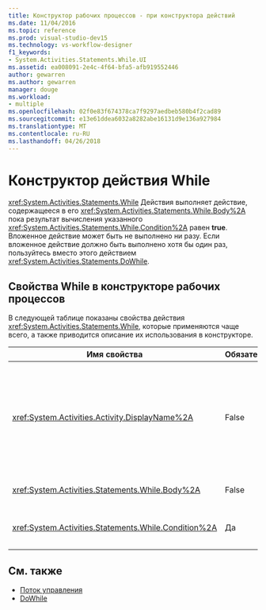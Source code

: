 ```yaml
---
title: Конструктор рабочих процессов - при конструктора действий
ms.date: 11/04/2016
ms.topic: reference
ms.prod: visual-studio-dev15
ms.technology: vs-workflow-designer
f1_keywords:
- System.Activities.Statements.While.UI
ms.assetid: ea008091-2e4c-4f64-bfa5-afb919552446
author: gewarren
ms.author: gewarren
manager: douge
ms.workload:
- multiple
ms.openlocfilehash: 02f0e83f674378ca7f9297aedbeb580b4f2cad89
ms.sourcegitcommit: e13e61ddea6032a8282abe16131d9e136a927984
ms.translationtype: MT
ms.contentlocale: ru-RU
ms.lasthandoff: 04/26/2018
---
```

# <a name="while-activity-designer"></a>Конструктор действия While

<xref:System.Activities.Statements.While> Действия выполняет действие, содержащееся в его <xref:System.Activities.Statements.While.Body%2A> пока результат вычисления указанного <xref:System.Activities.Statements.While.Condition%2A> равен **true**. Вложенное действие может быть не выполнено ни разу. Если вложенное действие должно быть выполнено хотя бы один раз, пользуйтесь вместо этого действием <xref:System.Activities.Statements.DoWhile>.

## <a name="while-properties-in-workflow-designer"></a>Свойства While в конструкторе рабочих процессов

В следующей таблице показаны свойства действия <xref:System.Activities.Statements.While>, которые применяются чаще всего, а также приводится описание их использования в конструкторе.

|Имя свойства|Обязательно|Использование|
|-------------------|--------------|-----------|
|<xref:System.Activities.Activity.DisplayName%2A>|False|Указывает дополнительное понятное имя конструктора действия <xref:System.Activities.Statements.While> в заголовке. Значение по умолчанию - While. Значение можно изменить в **свойства** окна или напрямую в заголовке конструктора действий.<br /><br /> Несмотря на то что свойство <xref:System.Activities.Activity.DisplayName%2A> не является обязательным, его все же рекомендуется использовать.|
|<xref:System.Activities.Statements.While.Body%2A>|False|Содержит действие, выполняемое при <xref:System.Activities.Statements.While.Condition%2A> равен **true**.|
|<xref:System.Activities.Statements.While.Condition%2A>|Да|Содержит выражение Visual Basic, которое вычисляется для определения ли действия в <xref:System.Activities.Statements.While.Body%2A> должно быть выполнено.|

## <a name="see-also"></a>См. также

- [Поток управления](../workflow-designer/control-flow-activity-designers.md)
- [DoWhile](../workflow-designer/dowhile-activity-designer.md)